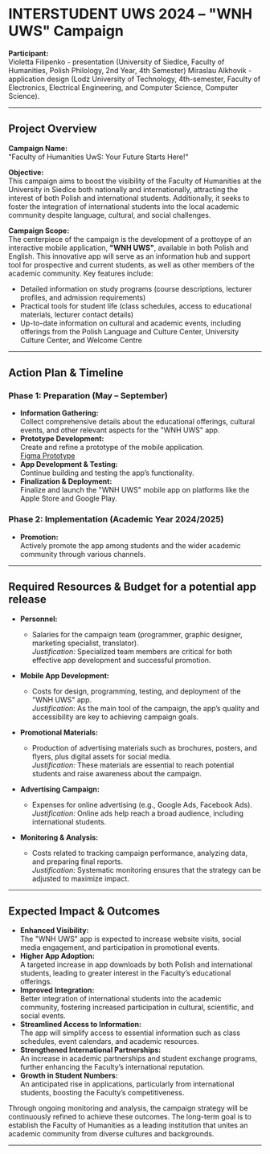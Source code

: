 # INTERSTUDENT UWS 2024 – "WNH UWS" Campaign

**Participant:**  
Violetta Filipenko - presentation (University of Siedlce, Faculty of Humanities, Polish Philology, 2nd Year, 4th Semester)
Miraslau Alkhovik - application design (Lodz University of Technology, 4th-semester, Faculty of Electronics, Electrical Engineering, and Computer Science, Computer Science).

---

## Project Overview

**Campaign Name:**  
"Faculty of Humanities UwS: Your Future Starts Here!"

**Objective:**  
This campaign aims to boost the visibility of the Faculty of Humanities at the University in Siedlce both nationally and internationally, attracting the interest of both Polish and international students. Additionally, it seeks to foster the integration of international students into the local academic community despite language, cultural, and social challenges.

**Campaign Scope:**  
The centerpiece of the campaign is the development of a prottoype of an interactive mobile application, **"WNH UWS"**, available in both Polish and English. This innovative app will serve as an information hub and support tool for prospective and current students, as well as other members of the academic community. Key features include:
- Detailed information on study programs (course descriptions, lecturer profiles, and admission requirements)
- Practical tools for student life (class schedules, access to educational materials, lecturer contact details)
- Up-to-date information on cultural and academic events, including offerings from the Polish Language and Culture Center, University Culture Center, and Welcome Centre

---

## Action Plan & Timeline

### Phase 1: Preparation (May – September)
- **Information Gathering:**  
  Collect comprehensive details about the educational offerings, cultural events, and other relevant aspects for the "WNH UWS" app.
- **Prototype Development:**  
  Create and refine a prototype of the mobile application.  
  [Figma Prototype](https://www.figma.com/proto/Ux2Y9Eixyi20uzKEcFcPwt/WNH-UWS?type=design&node-id=142-2560&t=loum3tz7lRKLCX6J-0&scaling=scale-down&page-id=0%3A1&starting-point-node-id=1%3A2&show-proto-sidebar=1)
- **App Development & Testing:**  
  Continue building and testing the app’s functionality.
- **Finalization & Deployment:**  
  Finalize and launch the "WNH UWS" mobile app on platforms like the Apple Store and Google Play.

### Phase 2: Implementation (Academic Year 2024/2025)
- **Promotion:**  
  Actively promote the app among students and the wider academic community through various channels.

---

## Required Resources & Budget for a potential app release

- **Personnel:**  
  - Salaries for the campaign team (programmer, graphic designer, marketing specialist, translator).  
  *Justification:* Specialized team members are critical for both effective app development and successful promotion.
  
- **Mobile App Development:**  
  - Costs for design, programming, testing, and deployment of the "WNH UWS" app.  
  *Justification:* As the main tool of the campaign, the app’s quality and accessibility are key to achieving campaign goals.
  
- **Promotional Materials:**  
  - Production of advertising materials such as brochures, posters, and flyers, plus digital assets for social media.  
  *Justification:* These materials are essential to reach potential students and raise awareness about the campaign.
  
- **Advertising Campaign:**  
  - Expenses for online advertising (e.g., Google Ads, Facebook Ads).  
  *Justification:* Online ads help reach a broad audience, including international students.
  
- **Monitoring & Analysis:**  
  - Costs related to tracking campaign performance, analyzing data, and preparing final reports.  
  *Justification:* Systematic monitoring ensures that the strategy can be adjusted to maximize impact.

---

## Expected Impact & Outcomes

- **Enhanced Visibility:**  
  The "WNH UWS" app is expected to increase website visits, social media engagement, and participation in promotional events.
- **Higher App Adoption:**  
  A targeted increase in app downloads by both Polish and international students, leading to greater interest in the Faculty’s educational offerings.
- **Improved Integration:**  
  Better integration of international students into the academic community, fostering increased participation in cultural, scientific, and social events.
- **Streamlined Access to Information:**  
  The app will simplify access to essential information such as class schedules, event calendars, and academic resources.
- **Strengthened International Partnerships:**  
  An increase in academic partnerships and student exchange programs, further enhancing the Faculty’s international reputation.
- **Growth in Student Numbers:**  
  An anticipated rise in applications, particularly from international students, boosting the Faculty’s competitiveness.

Through ongoing monitoring and analysis, the campaign strategy will be continuously refined to achieve these outcomes. The long-term goal is to establish the Faculty of Humanities as a leading institution that unites an academic community from diverse cultures and backgrounds.

---

